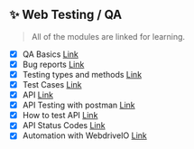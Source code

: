 ## ✨ Web Testing / QA
> All of the modules are linked for learning.

- [X] QA Basics [Link](https://web.archive.org/web/20220611182316/https://codemify.com/qabasics)
- [X] Bug reports [Link](https://web.archive.org/web/20220611182330/https://codemify.com/bugreports)
- [X] Testing types and methods [Link](https://web.archive.org/web/20220611183307/https://codemify.com/testingtypes)
- [X] Test Cases [Link](https://web.archive.org/web/20220611183312/https://codemify.com/testcases)
- [X] API [Link](https://web.archive.org/web/20220612163638/https://codemify.com/whatisapi)
- [X] API Testing with postman [Link](https://web.archive.org/web/20220612164147/https://codemify.com/api_test_postman)
- [X] How to test API [Link](https://web.archive.org/web/20220726093501/https://codemify.com/how_to_test_api)
- [X] API Status Codes [Link](https://web.archive.org/web/20220726093637/https://codemify.com/api_status_codes)
- [X] Automation with WebdriveIO [Link](https://codemify.com/aut_webdriver)